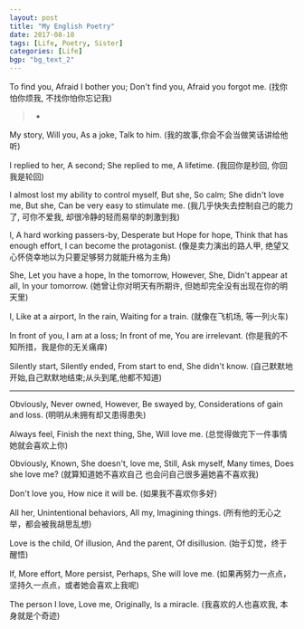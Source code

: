 ```yaml
---
layout: post
title: "My English Poetry"
date: 2017-08-10
tags: [Life, Poetry, Sister]
categories: [Life]
bgp: "bg_text_2"
---
```


To find you,
Afraid I bother you;
Don't find you,
Afraid you forgot me.
(找你怕你烦我, 不找你怕你忘记我)

>-

My story,
Will you,
As a joke,
Talk to him.
(我的故事,你会不会当做笑话讲给他听)


I replied to her,
A second;
She replied to me,
A lifetime.
(我回你是秒回, 你回我是轮回)


I almost lost my ability to control myself,
But she,
So calm;
She didn't love me,
But she,
Can be very easy to stimulate me.
(我几乎快失去控制自己的能力了, 可你不爱我, 却很冷静的轻而易举的刺激到我)


I,
A hard working passers-by,
Desperate but Hope for hope,
Think that has enough effort,
I can become the protagonist.
(像是卖力演出的路人甲, 绝望又心怀侥幸地以为只要足够努力就能升格为主角)


She,
Let you have a hope,
In the tomorrow,
However,
She,
Didn't appear at all,
In your tomorrow.
(她曾让你对明天有所期许, 但她却完全没有出现在你的明天里)


I,
Like at a airport,
In the rain,
Waiting for a train.
(就像在飞机场, 等一列火车)


In front of you,
I am at a loss;
In front of me,
You are irrelevant.
(你是我的不知所措，我是你的无关痛痒)


Silently start,
Silently ended,
From start to end,
She didn't know.
(自己默默地开始,自己默默地结束;从头到尾,他都不知道)

------------------------------------------------------------------------------------------------

Obviously,
Never owned,
However,
Be swayed by,
Considerations of gain and loss.
(明明从未拥有却又患得患失)


Always feel,
Finish the next thing,
She,
Will love me.
(总觉得做完下一件事情她就会喜欢上你)


Obviously,
Known,
She doesn't,
love me,
Still,
Ask myself,
Many times,
Does she love me?
(就算知道她不喜欢自己 也会问自己很多遍她喜不喜欢我)


Don't love you,
How nice it will be.
(如果我不喜欢你多好)


All her,
Unintentional behaviors,
All my,
Imagining things.
(所有他的无心之举，都会被我胡思乱想)


Love is the child, 
Of illusion,
And the parent,
Of disillusion.
(始于幻觉，终于醒悟)


If,
More effort,
More persist,
Perhaps,
She will love me.
(如果再努力一点点，坚持久一点点，或者她会喜欢上我呢)


The person I love,
Love me,
Originally,
Is a miracle.
(我喜欢的人也喜欢我, 本身就是个奇迹)
